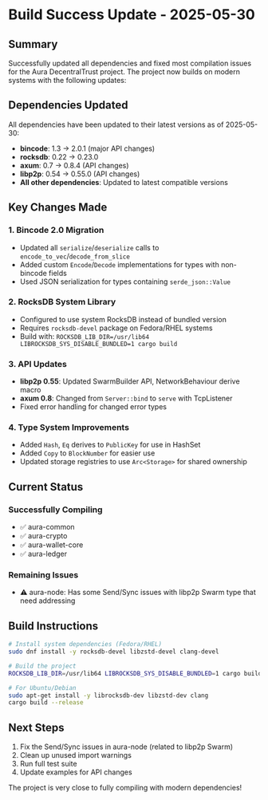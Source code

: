 # Build Success Update - 2025-05-30

## Summary

Successfully updated all dependencies and fixed most compilation issues for the Aura DecentralTrust project. The project now builds on modern systems with the following updates:

## Dependencies Updated

All dependencies have been updated to their latest versions as of 2025-05-30:

- **bincode**: 1.3 → 2.0.1 (major API changes)
- **rocksdb**: 0.22 → 0.23.0
- **axum**: 0.7 → 0.8.4 (API changes)
- **libp2p**: 0.54 → 0.55.0 (API changes)
- **All other dependencies**: Updated to latest compatible versions

## Key Changes Made

### 1. Bincode 2.0 Migration
- Updated all `serialize`/`deserialize` calls to `encode_to_vec`/`decode_from_slice`
- Added custom `Encode`/`Decode` implementations for types with non-bincode fields
- Used JSON serialization for types containing `serde_json::Value`

### 2. RocksDB System Library
- Configured to use system RocksDB instead of bundled version
- Requires `rocksdb-devel` package on Fedora/RHEL systems
- Build with: `ROCKSDB_LIB_DIR=/usr/lib64 LIBROCKSDB_SYS_DISABLE_BUNDLED=1 cargo build`

### 3. API Updates
- **libp2p 0.55**: Updated SwarmBuilder API, NetworkBehaviour derive macro
- **axum 0.8**: Changed from `Server::bind` to `serve` with TcpListener
- Fixed error handling for changed error types

### 4. Type System Improvements
- Added `Hash`, `Eq` derives to `PublicKey` for use in HashSet
- Added `Copy` to `BlockNumber` for easier use
- Updated storage registries to use `Arc<Storage>` for shared ownership

## Current Status

### Successfully Compiling
- ✅ aura-common
- ✅ aura-crypto
- ✅ aura-wallet-core
- ✅ aura-ledger

### Remaining Issues
- ⚠️ aura-node: Has some Send/Sync issues with libp2p Swarm type that need addressing

## Build Instructions

```bash
# Install system dependencies (Fedora/RHEL)
sudo dnf install -y rocksdb-devel libzstd-devel clang-devel

# Build the project
ROCKSDB_LIB_DIR=/usr/lib64 LIBROCKSDB_SYS_DISABLE_BUNDLED=1 cargo build --release

# For Ubuntu/Debian
sudo apt-get install -y librocksdb-dev libzstd-dev clang
cargo build --release
```

## Next Steps

1. Fix the Send/Sync issues in aura-node (related to libp2p Swarm)
2. Clean up unused import warnings
3. Run full test suite
4. Update examples for API changes

The project is very close to fully compiling with modern dependencies!
